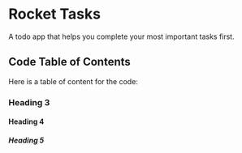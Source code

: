 # Rocket Tasks

A todo app that helps you complete your most important tasks first.

## Code Table of Contents
Here is a table of content for the code:

### Heading 3
#### Heading 4
##### Heading 5